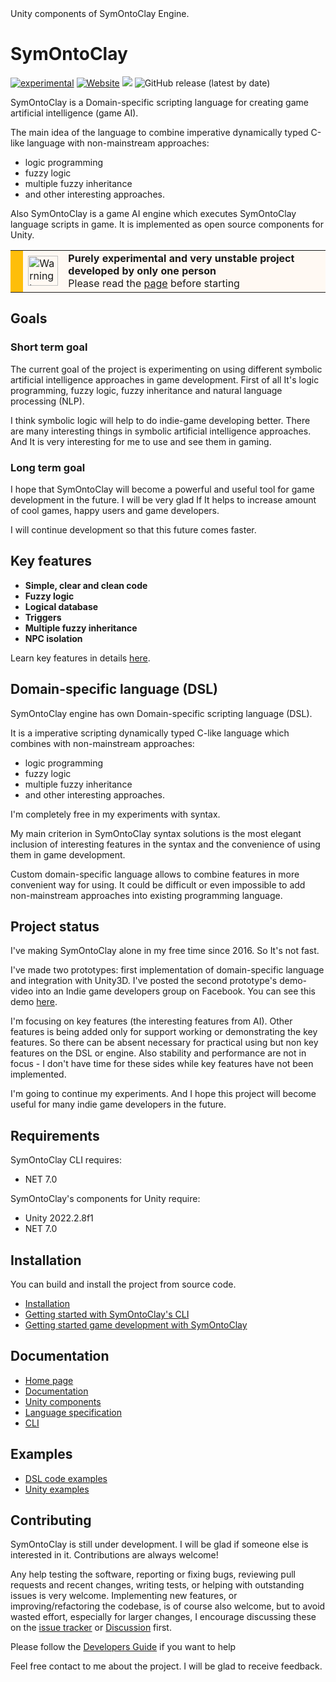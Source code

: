 <div>Unity components of SymOntoClay Engine.</div>

# SymOntoClay
<span>[![experimental](https://img.shields.io/badge/stability-experimental-orange.svg?style=flat)](https://github.com/Symontoclay/SymOntoClay)
[![Website](https://img.shields.io/badge/documentation-online-brightgreen)](https://symontoclay.github.io/docs/index.html)
[![](https://img.shields.io/badge/api-reference-blue.svg)](https://symontoclay.github.io/docs/engine_api/index.html)
![GitHub release (latest by date)](https://img.shields.io/github/v/release/Symontoclay/SymOntoClay)
</span><span></span>

<div><div><p>
SymOntoClay is a Domain-specific scripting language for creating game artificial intelligence (game AI).
</p>

The main idea of the language to combine imperative dynamically typed C-like language with non-mainstream approaches:
* logic programming
* fuzzy logic
* multiple fuzzy inheritance
* and other interesting approaches.

<p>
Also SymOntoClay is a game AI engine which executes SymOntoClay language scripts in game.
It is implemented as open source components for Unity.
</p>
</div></div>

<div><div style='background-color: #FFF9F3;'>
<table>
<tbody>
<tr>
<td style='background-color: #FEBE0A;'>
&nbsp;
</td>
<td>
<img src='https://symontoclay.github.io/icons8-warning-48.png' width='48px' height='48px' alt='Warning logo'>
</td>
<td>
<b>Purely experimental and very unstable project developed by only one person</b><br>
Please read the <a href='https://symontoclay.github.io/you-need-to-know.html'>page</a> before starting
</td>
</tr>
</tbody>
</table>
</div>
</div>

## Goals
<div><div><h3 class='center-h' is-processed="true">
Short term goal
</h3>

<p>
The current goal of the project is experimenting on using different symbolic artificial intelligence approaches in game development.
First of all It's logic programming, fuzzy logic, fuzzy inheritance and natural language processing (NLP).
</p>

<p>
I think symbolic logic will help to do indie-game developing better.
There are many interesting things in symbolic artificial intelligence approaches.
And It is very interesting for me to use and see them in gaming.
</p>

<h3 class='center-h' is-processed="true">
Long term goal
</h3>

<p>
I hope that SymOntoClay will become a powerful and useful tool for game development in the future.
I will be very glad If It helps to increase amount of cool games, happy users and game developers.
</p>

<p>
I will continue development so that this future comes faster.
</p>
</div></div>

## Key features
<div><ul>
<li>
<b>Simple, clear and clean code</b>
</li>
<li>
<b>Fuzzy logic</b>
</li>
<li>
<b>Logical database</b>
</li>
<li>
<b>Triggers</b>
</li>
<li>
<b>Multiple fuzzy inheritance</b>
</li>
<li>
<b>NPC isolation</b>
</li>
</ul>
<p>
Learn key features in details <a href='https://symontoclay.github.io/docs/key-features.html'>here</a>.
</p>
</div>

## Domain-specific language (DSL)
<div><div><p>
SymOntoClay engine has own Domain-specific scripting language (DSL).
</p>

It is a imperative scripting dynamically typed C-like language which combines with non-mainstream approaches:
* logic programming
* fuzzy logic
* multiple fuzzy inheritance
* and other interesting approaches.

<p>
I'm completely free in my experiments with syntax.
</p>

<p>
My main criterion in SymOntoClay syntax solutions is the most elegant inclusion of interesting features in the syntax and the convenience of using them in game development.
</p>

<p>
Custom domain-specific language allows to combine features in more convenient way for using.
It could be difficult or even impossible to add non-mainstream approaches into existing programming language.
</p>
</div></div>

## Project status
<div><div><p>
I've making SymOntoClay alone in my free time since 2016. 
So It's not fast.
</p>

<p>
I've made two prototypes: first implementation of domain-specific language and integration with Unity3D.
I've posted the second prototype's demo-video into an Indie game developers group on Facebook. 
You can see this demo <i class="fab fa-facebook" title="Facebook"></i><a href='https://www.facebook.com/groups/IndieGameDevs/permalink/10155707420791573/'>here</a>.
</p>

<p>
I'm focusing on key features (the interesting features from AI). 
Other features is being added only for support working or demonstrating the key features.
So there can be absent necessary for practical using  but non key features on the DSL or engine.
Also stability and performance are not in focus - I don't have time for these sides while key features have not been implemented.
</p>

<p>
I'm going to continue my experiments.
And I hope this project will become useful for many indie game developers in the future.
</p></div></div>

## Requirements
<div><div><div><div><p>
SymOntoClay CLI requires:
    <ul><li>NET 7.0</li>
</ul>
</div></div>

<div><div><p>
SymOntoClay's components for Unity require:
    <ul><li>Unity 2022.2.8f1</li>
<li>NET 7.0</li>
</ul>
</div></div></div></div>

## Installation
You can build and install the project from source code.

* [Installation](https://symontoclay.github.io/docs/install.html)
* [Getting started with SymOntoClay's CLI](https://symontoclay.github.io/docs/getting-started-cli.html)
* [Getting started game development with SymOntoClay](https://symontoclay.github.io/docs/getting-started-unity.html)

## Documentation
* [Home page](https://symontoclay.github.io/)
* [Documentation](https://symontoclay.github.io/docs/index.html)
* [Unity components](https://symontoclay.github.io/docs/unity_components.html)
* [Language specification](https://symontoclay.github.io/docs/spec.html)
* [CLI](https://symontoclay.github.io/docs/cli.html)

## Examples
* [DSL code examples](https://symontoclay.github.io/docs/lng_examples/index.html)
* [Unity examples](https://symontoclay.github.io/docs/unity-examples.html)

## Contributing
<div><div><p>
SymOntoClay is still under development. 
I will be glad if someone else is interested in it.
Contributions are always welcome!
</p>

<p>
Any help testing the software, reporting or fixing bugs, reviewing pull requests and recent changes, writing tests, or helping with outstanding issues is very welcome. 
Implementing new features, or improving/refactoring the codebase, is of course also welcome, but to avoid wasted effort, especially for larger changes, I encourage discussing these on the <a href='https://github.com/Symontoclay/SymOntoClay/issues'>issue tracker</a> or <a href='https://github.com/Symontoclay/SymOntoClay/discussions'>Discussion</a> first.
</p>

<p>
Please follow the <a href='https://symontoclay.github.io/dev/contributing.html'>Developers Guide</a> if you want to help
</p>
</div></div>

<p>
Feel free contact to me about the project. 
I will be glad to receive feedback.
</p>
